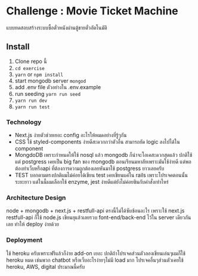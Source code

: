 # Challenge : Movie Ticket Machine
แบบทดสอบสร้างระบบซื้อตั๋วหนังผ่านตู้ขายตั๋วอัตโนมัติ

## Install
1.  Clone repo นี้
2. ```cd exercise```
3. ```yarn``` or ```npm install```
4. start mongodb server ```mongod```
5. add .env file ตัวอย่างใน .env.example
6. run seeding ```yarn run seed```
7. ```yarn run dev```
8. ```yarn run test```


### Technology
   - Next.js ง่ายตัวช่วยเยอะ config อะไรให้หมดอย่างที่รู้ๆกัน
   - CSS ใช้ styled-components ง่ายดีสะดวกกว่าตัวอื่น สามารถยัด logic ลงไปได้ใน component
   - MongdoDB เพราะกำหนดให้ใช้ nosql แล้ว mongodb ก็น่าจะโอเคสะดวกสุดแล้ว ปกติใช้แต่ postgress เคยเป็น big fan ของ mongodb ตอนเรียนมหาลัยเพราะมันใช้ง่ายดี แต่พอต้องทำเว็บหรือapi ที่ต้องการความถูกต้องเลยหันมาใช้ postgress ยาวเลยครับ
   - TEST บอกตามตรงปกติผมไม่ค่อยได้เขียน test เคยเขียนแค่ใน rails เพราะโปรเจคตอนนั้นระยะยาว แต่ในนี้ผมเลือกใช้ enzyme, jest ง่ายดีแต่ยังไม่ค่อยชินกับคำสั่งเท่าไหร่
### Architecture Design
  node + mongodb + next.js + restfull-api ตรงนี้ไม่ได้ซับซ้อนอะไร เพราะใช้ next.js restfull-api ก็ใช้ node.js เขียนยุแล้วเลยรวบ font-end/back-end ไว้ใน server เดียวกันเลย ทำให้ deploy ง่ายด้วย
### Deployment
  ใช้ heroku ครับเพราะฟรีแล้วก็ง่าย add-on เยอะ ปกติถ้าโปรเจคส่วนตัวลองเขียนเล่นๆผมก็ใช้ heroku หมด เช่นพวก chatbot หรือเว็บอะไรง่ายๆไม่มี load มาก โปรเจคอื่นๆส่วนตัวเคยใช้ heroku, AWS, digital ประมาณนี้ครับ
